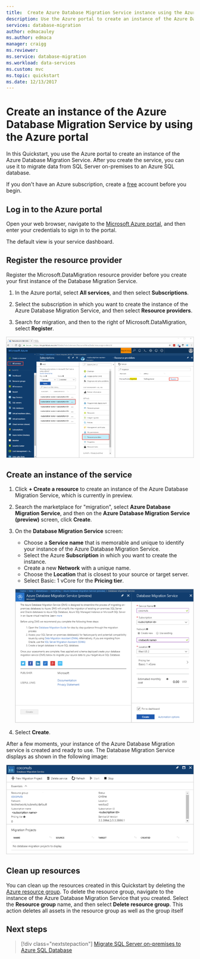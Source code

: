 ```yaml
---
title:  Create Azure Database Migration Service instance using the Azure portal | Microsoft Docs
description: Use the Azure portal to create an instance of the Azure Database Migration Service
services: database-migration
author: edmacauley
ms.author: edmaca
manager: craigg
ms.reviewer: 
ms.service: database-migration
ms.workload: data-services
ms.custom: mvc
ms.topic: quickstart
ms.date: 12/13/2017
---
```


# Create an instance of the Azure Database Migration Service by using the Azure portal
In this Quickstart, you use the Azure portal to create an instance of the Azure Database Migration Service.  After you create the service, you can use it to migrate data from SQL Server on-premises to an Azure SQL database.

If you don't have an Azure subscription, create a [free](https://azure.microsoft.com/free/) account before you begin.

## Log in to the Azure portal
Open your web browser, navigate to the [Microsoft Azure portal](https://portal.azure.com/), and then enter your credentials to sign in to the portal.

The default view is your service dashboard.

## Register the resource provider
Register the Microsoft.DataMigration resource provider before you create your first instance of the Database Migration Service.

1. In the Azure portal, select **All services**, and then select **Subscriptions**.

2. Select the subscription in which you want to create the instance of the Azure Database Migration Service, and then select **Resource providers**.

3. Search for migration, and then to the right of Microsoft.DataMigration, select **Register**.

![Register resource provider](media/quickstart-create-data-migration-service-portal/dms-register-provider.png)

## Create an instance of the service
1. Click **+ Create a resource** to create an instance of the Azure Database Migration Service, which is currently in preview.

2. Search the marketplace for "migration", select **Azure Database Migration Service**, and then on the **Azure Database Migration Service (preview)** screen, click **Create**.

3. On the **Database Migration Service** screen: 

    - Choose a **Service name** that is memorable and unique to identify your instance of the Azure Database Migration Service.
    - Select the Azure **Subscription** in which you want to create the instance.
    - Create a new **Network** with a unique name.
    - Choose the **Location** that is closest to your source or target server.
    - Select Basic: 1 vCore for the **Pricing tier**.

    ![Create migration service](media/quickstart-create-data-migration-service-portal/dms-create-service.png)
4. Select **Create**.

After a few moments, your instance of the Azure Database Migration service is created and ready to use. The Database Migration Service displays as shown in the following image:

![Migration service created](media/quickstart-create-data-migration-service-portal/dms-service-created.png)

## Clean up resources
You can clean up the resources created in this Quickstart by deleting the [Azure resource group](../azure-resource-manager/resource-group-overview.md).  To delete the resource group, navigate to the instance of the Azure Database Migration Service that you created. Select the **Resource group** name, and then select **Delete resource group**.  This action deletes all assets in the resource group as well as the group itself

## Next steps
> [!div class="nextstepaction"]
> [Migrate SQL Server on-premises to Azure SQL Database](tutorial-sql-server-to-azure-sql.md)
